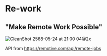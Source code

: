 # Re-work 
## "Make Remote Work Possible"
![CleanShot 2568-05-24 at 21 00 04@2x](https://github.com/user-attachments/assets/2022215b-6364-4617-b564-fd457ef818ed)

API from https://remotive.com/api/remote-jobs
